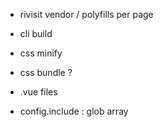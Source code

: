 
- rivisit vendor / polyfills per page
- cli build
- css minify
- css bundle ?


- .vue files
- config.include : glob array
